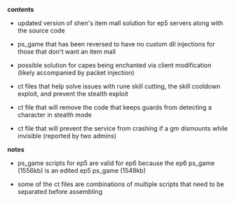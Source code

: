 **contents**

* updated version of shen's item mall solution for ep5 servers along with the source code

* ps_game that has been reversed to have no custom dll injections for those that don't want an item mall

* possible solution for capes being enchanted via client modification (likely accompanied by packet injection)

* ct files that help solve issues with rune skill cutting, the skill cooldown exploit, and prevent the stealth exploit

* ct file that will remove the code that keeps guards from detecting a character in stealth mode

* ct file that will prevent the service from crashing if a gm dismounts while invisible (reported by two admins)

**notes** 

* ps_game scripts for ep5 are valid for ep6 because the ep6 ps_game (1556kb) is an edited ep5 ps_game (1549kb)

* some of the ct files are combinations of multiple scripts that need to be separated before assembling

